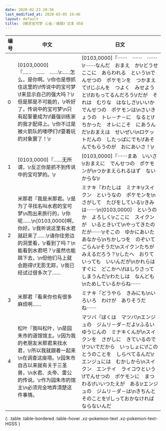 ```yaml
---
date: 2020-02-23 20:56
last_modified_at: 2020-03-05 19:46
layout: default
title: 《精灵宝可梦 心金／魂银》文本 058
---
```

| 编号 | 中文 | 日文 |
| ---- | ---- | ---- |
| 0 | [0103,0000]『……　……　……\r……怎么，是你啊。\r你也是想抓住这里的\f传说中的宝可梦\f来显示自己的强大吗？\r但是那是不可能的，\r听好了，传说中的宝可梦\n只有起誓要成为\f最强训练家的我才配得上。\r你不过是被火箭队的喽啰们\f耍着玩的对象罢了！\r | [0103,0000]『⋯⋯　⋯⋯　⋯⋯\r⋯⋯なんだ　おまえ　か\rどうせ　ここに　あらわれる　という\nでんせつの　ポケモンを　つかまえて\fじぶんを　つよく　みせようと\fおもってるんだろう\rだが　それは　むりな　はなしさ\rいいか　でんせつの　ポケモンは\nさいきょうの　トレ－ナ－に　なると\fちかった　オレにこそ　にあうんだ\rおまえは　せいぜい\nロケットだんの　したっぱにでも\fあそんでもらうのが　おにあいさ！\r |
| 1 | [0103,0000]『……无所谓，\r反正你是抓不到传说中的宝可梦的。\r | [0103,0000]『⋯⋯まあ　いいさ\rおまえに　でんせつの　ポケモンが\nつかまえられるはず　ないからな\r |
| 2 | 米那君『我是米那君。\r是为了寻找名叫水君的宝可梦\n而出来旅行的，\r你呢……\n[0103,0000]啊，你好。\r我听说这里有水君就赶来了……\r请你往旁边的洞里看，\r看到了吗？\n能看到水君吧？\r虽然也能跳下去，\n但他们马上就会跑得\f无影无踪，\r我已经试过很多次了…… | ミナキ『わたしは　ミナキ\rスイクン　というなの　ポケモンを\nさがして　たびをしている\rきみは⋯⋯\n[0103,0000]　というのか　よろしく\rここに　スイクンが　いるときいて\nやってきたのだが⋯⋯\rそこの　ゆかにあいた　あなから\nちかしつを　のぞいてごらん\rそうだ\nスイクンたちが　みえるだろう？\rしたへ　おりていっても　いいんだが\nかれらは　すぐに　どこかへ\fはしりさって　しまうんだ\rわたしは　なんども\nためしているからね⋯⋯ |
| 3 | 米那君『看来你也有很多麻烦啊…… | ミナキ『どうやら　きみにも\nいろいろ　わけが　ありそうだね⋯⋯ |
| 4 | 松叶『我叫松叶，\n是园朱市的道馆馆主。\r因为我的老朋友米那君来找水君，\r所以我就跟着一起来\n在调查这座塔。\r园朱市自古以来就有关于三圣兽，\n水君、炎帝、雷公的传说。\r作为园朱市的馆主\n必须完全地弄清楚这件事情。 | マツバ『ぼくは　マツバ\nエンジュの　ジムリ－ダ－だよ\rふるい　ゆうじんの　ミナキくんが\nスイクンを　さがしに　きているので\fついでだから　いっしょに\fこの　とうのことを　しらべてるんだ\rエンジュには　むかしから\nスイクン　エンテイ　ライコウという\fでんせつの　ポケモンに　まつわる\fいいつたえが　ある\rエンジュの　ジムリ－ダ－は\nきちんと　そのことを\fしっておかなければ　ならないんだ |
{: .table .table-bordered .table-hover .xz-pokemon-text .xz-pokemon-text-HGSS }